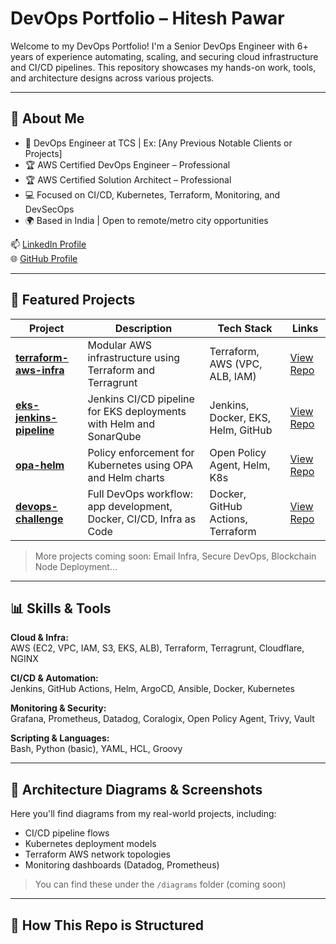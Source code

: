 # DevOps Portfolio – Hitesh Pawar

Welcome to my DevOps Portfolio! I'm a Senior DevOps Engineer with 6+ years of experience automating, scaling, and securing cloud infrastructure and CI/CD pipelines. This repository showcases my hands-on work, tools, and architecture designs across various projects.

---

## 🔧 About Me

- 💼 DevOps Engineer at TCS | Ex: [Any Previous Notable Clients or Projects]
- 🏆 AWS Certified DevOps Engineer – Professional
- 🏆 AWS Certified Solution Architect – Professional
- 💻 Focused on CI/CD, Kubernetes, Terraform, Monitoring, and DevSecOps
- 🌍 Based in India | Open to remote/metro city opportunities

📫 [LinkedIn Profile](https://www.linkedin.com/in/hitesh-pawar-devops)  
🌐 [GitHub Profile](https://github.com/hiteshpawar87)

---

## 📌 Featured Projects

| Project | Description | Tech Stack | Links |
|--------|-------------|------------|-------|
| **[terraform-aws-infra](https://github.com/hiteshpawar87/terraform-aws-infra)** | Modular AWS infrastructure using Terraform and Terragrunt | Terraform, AWS (VPC, ALB, IAM) | [View Repo](https://github.com/hiteshpawar87/terraform-aws-infra) |
| **[eks-jenkins-pipeline](https://github.com/hiteshpawar87/eks-jenkins-pipeline)** | Jenkins CI/CD pipeline for EKS deployments with Helm and SonarQube | Jenkins, Docker, EKS, Helm, GitHub | [View Repo](https://github.com/hiteshpawar87/eks-jenkins-pipeline) |
| **[opa-helm](https://github.com/hiteshpawar87/opa-helm)** | Policy enforcement for Kubernetes using OPA and Helm charts | Open Policy Agent, Helm, K8s | [View Repo](https://github.com/hiteshpawar87/opa-helm) |
| **[devops-challenge](https://github.com/hiteshpawar87/devops-challenge)** | Full DevOps workflow: app development, Docker, CI/CD, Infra as Code | Docker, GitHub Actions, Terraform | [View Repo](https://github.com/hiteshpawar87/devops-challenge) |

> More projects coming soon: Email Infra, Secure DevOps, Blockchain Node Deployment...

---

## 📊 Skills & Tools

**Cloud & Infra:**  
AWS (EC2, VPC, IAM, S3, EKS, ALB), Terraform, Terragrunt, Cloudflare, NGINX

**CI/CD & Automation:**  
Jenkins, GitHub Actions, Helm, ArgoCD, Ansible, Docker, Kubernetes

**Monitoring & Security:**  
Grafana, Prometheus, Datadog, Coralogix, Open Policy Agent, Trivy, Vault

**Scripting & Languages:**  
Bash, Python (basic), YAML, HCL, Groovy

---

## 📸 Architecture Diagrams & Screenshots

Here you'll find diagrams from my real-world projects, including:

- CI/CD pipeline flows
- Kubernetes deployment models
- Terraform AWS network topologies
- Monitoring dashboards (Datadog, Prometheus)

> You can find these under the `/diagrams` folder (coming soon)

---

## 📂 How This Repo is Structured
